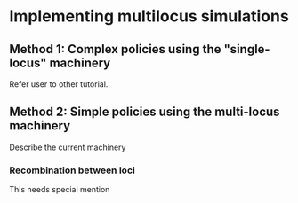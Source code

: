 # Implementing multilocus simulations

## Method 1: Complex policies using the "single-locus" machinery

Refer user to other tutorial.

## Method 2: Simple policies using the multi-locus machinery

Describe the current machinery

### Recombination between loci

This needs special mention
